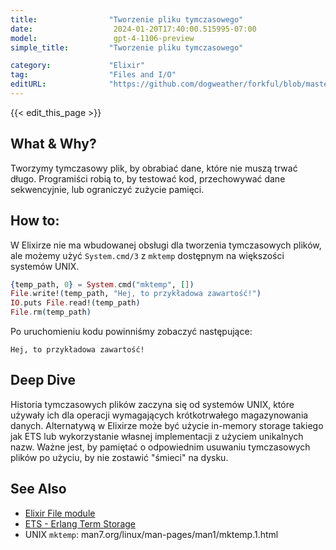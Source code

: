 ```yaml
---
title:                "Tworzenie pliku tymczasowego"
date:                  2024-01-20T17:40:00.515995-07:00
model:                 gpt-4-1106-preview
simple_title:         "Tworzenie pliku tymczasowego"

category:             "Elixir"
tag:                  "Files and I/O"
editURL:              "https://github.com/dogweather/forkful/blob/master/content/pl/elixir/creating-a-temporary-file.md"
---
```


{{< edit_this_page >}}

## What & Why?
Tworzymy tymczasowy plik, by obrabiać dane, które nie muszą trwać długo. Programiści robią to, by testować kod, przechowywać dane sekwencyjnie, lub ograniczyć zużycie pamięci.

## How to:
W Elixirze nie ma wbudowanej obsługi dla tworzenia tymczasowych plików, ale możemy użyć `System.cmd/3` z `mktemp` dostępnym na większości systemów UNIX.

```elixir
{temp_path, 0} = System.cmd("mktemp", [])
File.write!(temp_path, "Hej, to przykładowa zawartość!")
IO.puts File.read!(temp_path)
File.rm(temp_path)
```
Po uruchomieniu kodu powinniśmy zobaczyć następujące:

```
Hej, to przykładowa zawartość!
```

## Deep Dive
Historia tymczasowych plików zaczyna się od systemów UNIX, które używały ich dla operacji wymagających krótkotrwałego magazynowania danych. Alternatywą w Elixirze może być użycie in-memory storage takiego jak ETS lub wykorzystanie własnej implementacji z użyciem unikalnych nazw. Ważne jest, by pamiętać o odpowiednim usuwaniu tymczasowych plików po użyciu, by nie zostawić "śmieci" na dysku.

## See Also
- [Elixir File module](https://hexdocs.pm/elixir/File.html)
- [ETS - Erlang Term Storage](https://elixir-lang.org/getting-started/mix-otp/ets.html)
- UNIX `mktemp`: man7.org/linux/man-pages/man1/mktemp.1.html
